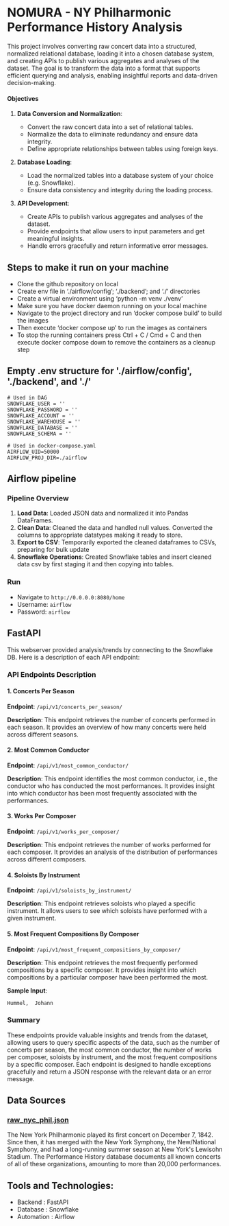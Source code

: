 # NOMURA - NY Philharmonic Performance History Analysis

This project involves converting raw concert data into a structured, normalized relational database, loading it into a chosen database system, and creating APIs to publish various aggregates and analyses of the dataset. The goal is to transform the data into a format that supports efficient querying and analysis, enabling insightful reports and data-driven decision-making.

#### Objectives
1. **Data Conversion and Normalization**:
    - Convert the raw concert data into a set of relational tables.
    - Normalize the data to eliminate redundancy and ensure data integrity.
    - Define appropriate relationships between tables using foreign keys.

2. **Database Loading**:
    - Load the normalized tables into a database system of your choice (e.g. Snowflake).
    - Ensure data consistency and integrity during the loading process.

3. **API Development**:
    - Create APIs to publish various aggregates and analyses of the dataset.
    - Provide endpoints that allow users to input parameters and get meaningful insights.
    - Handle errors gracefully and return informative error messages.


## Steps to make it run on your machine

- Clone the github repository on local
- Create env file in ‘./airflow/config’; ‘./backend’; and ‘./’ directories
- Create a virtual environment using ‘python -m venv ./venv’
- Make sure you have docker daemon running on your local machine
- Navigate to the project directory and run ‘docker compose build’ to build the images
- Then execute ‘docker compose up’ to run the images as containers
- To stop the running containers press Ctrl + C / Cmd + C and then execute docker compose down to remove the containers as a cleanup step

## Empty .env structure for './airflow/config', './backend', and './'

```
# Used in DAG
SNOWFLAKE_USER = ''
SNOWFLAKE_PASSWORD = ''
SNOWFLAKE_ACCOUNT = ''
SNOWFLAKE_WAREHOUSE = ''
SNOWFLAKE_DATABASE = ''
SNOWFLAKE_SCHEMA = ''

# Used in docker-compose.yaml
AIRFLOW_UID=50000
AIRFLOW_PROJ_DIR=./airflow
```

## Airflow pipeline

### Pipeline Overview

1. **Load Data**: Loaded JSON data and normalized it into Pandas DataFrames.
2. **Clean Data**: Cleaned the data and handled null values. Converted the columns to appropriate datatypes making it ready to store.
3. **Export to CSV**: Temporarily exported the cleaned dataframes to CSVs, preparing for bulk update
3. **Snowflake Operations**: Created Snowflake tables and insert cleaned data csv by first staging it and then copying into tables.

### Run

- Navigate to `http://0.0.0.0:8080/home`
- Username:  `airflow`
- Password: `airflow`

## FastAPI

This webserver provided analysis/trends by connecting to the Snowflake DB.
Here is a description of each API endpoint:

### API Endpoints Description

#### 1. **Concerts Per Season**
**Endpoint**: `/api/v1/concerts_per_season/`

**Description**: This endpoint retrieves the number of concerts performed in each season. It provides an overview of how many concerts were held across different seasons.


#### 2. **Most Common Conductor**
**Endpoint**: `/api/v1/most_common_conductor/`

**Description**: This endpoint identifies the most common conductor, i.e., the conductor who has conducted the most performances. It provides insight into which conductor has been most frequently associated with the performances.


#### 3. **Works Per Composer**
**Endpoint**: `/api/v1/works_per_composer/`

**Description**: This endpoint retrieves the number of works performed for each composer. It provides an analysis of the distribution of performances across different composers.


#### 4. **Soloists By Instrument**
**Endpoint**: `/api/v1/soloists_by_instrument/`

**Description**: This endpoint retrieves soloists who played a specific instrument. It allows users to see which soloists have performed with a given instrument.


#### 5. **Most Frequent Compositions By Composer**
**Endpoint**: `/api/v1/most_frequent_compositions_by_composer/`

**Description**: This endpoint retrieves the most frequently performed compositions by a specific composer. It provides insight into which compositions by a particular composer have been performed the most.

**Sample Input**:
```
Hummel,  Johann
```

### Summary
These endpoints provide valuable insights and trends from the dataset, allowing users to query specific aspects of the data, such as the number of concerts per season, the most common conductor, the number of works per composer, soloists by instrument, and the most frequent compositions by a specific composer. Each endpoint is designed to handle exceptions gracefully and return a JSON response with the relevant data or an error message.


## Data Sources

### [raw_nyc_phil.json](https://www.kaggle.com/code/jboysen/quick-tutorial-flatten-nested-json-in-pandas/input?select=raw_nyc_phil.json)

The New York Philharmonic played its first concert on December 7, 1842. Since then, it has merged with the New York Symphony, the New/National Symphony, and had a long-running summer season at New York's Lewisohn Stadium. The Performance History database documents all known concerts of all of these organizations, amounting to more than 20,000 performances.

## Tools and Technologies:

- Backend : FastAPI
- Database : Snowflake
- Automation : Airflow
